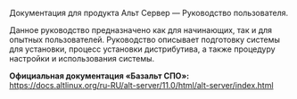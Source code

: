Документация для продукта Альт Сервер — Руководство пользователя.

Данное руководство предназначено как для начинающих, так и для опытных пользователей.
Руководство описывает подготовку системы для установки, процесс установки дистрибутива,
а также процедуру настройки и использования системы.

**Официальная документация «Базальт СПО»:**  
<https://docs.altlinux.org/ru-RU/alt-server/11.0/html/alt-server/index.html>
